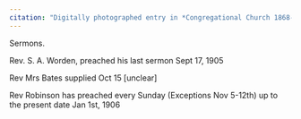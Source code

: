 ```yaml
---
citation: "Digitally photographed entry in *Congregational Church 1868-1933 Minutes of Meetings and Membership*, used with permission from Caroline Valley Community Church."
---
```

Sermons. 

Rev. S. A. Worden, preached his last sermon Sept 17, 1905

Rev Mrs Bates supplied Oct 15 [unclear]

Rev Robinson has preached every Sunday (Exceptions Nov 5-12th) up to the present date Jan 1st, 1906


